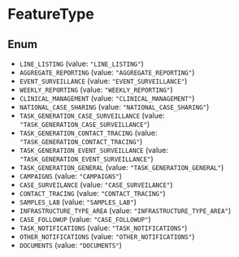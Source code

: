 # FeatureType

## Enum

* `LINE_LISTING` (value: `"LINE_LISTING"`)
* `AGGREGATE_REPORTING` (value: `"AGGREGATE_REPORTING"`)
* `EVENT_SURVEILLANCE` (value: `"EVENT_SURVEILLANCE"`)
* `WEEKLY_REPORTING` (value: `"WEEKLY_REPORTING"`)
* `CLINICAL_MANAGEMENT` (value: `"CLINICAL_MANAGEMENT"`)
* `NATIONAL_CASE_SHARING` (value: `"NATIONAL_CASE_SHARING"`)
* `TASK_GENERATION_CASE_SURVEILLANCE` (value: `"TASK_GENERATION_CASE_SURVEILLANCE"`)
* `TASK_GENERATION_CONTACT_TRACING` (value: `"TASK_GENERATION_CONTACT_TRACING"`)
* `TASK_GENERATION_EVENT_SURVEILLANCE` (value: `"TASK_GENERATION_EVENT_SURVEILLANCE"`)
* `TASK_GENERATION_GENERAL` (value: `"TASK_GENERATION_GENERAL"`)
* `CAMPAIGNS` (value: `"CAMPAIGNS"`)
* `CASE_SURVEILANCE` (value: `"CASE_SURVEILANCE"`)
* `CONTACT_TRACING` (value: `"CONTACT_TRACING"`)
* `SAMPLES_LAB` (value: `"SAMPLES_LAB"`)
* `INFRASTRUCTURE_TYPE_AREA` (value: `"INFRASTRUCTURE_TYPE_AREA"`)
* `CASE_FOLLOWUP` (value: `"CASE_FOLLOWUP"`)
* `TASK_NOTIFICATIONS` (value: `"TASK_NOTIFICATIONS"`)
* `OTHER_NOTIFICATIONS` (value: `"OTHER_NOTIFICATIONS"`)
* `DOCUMENTS` (value: `"DOCUMENTS"`)
